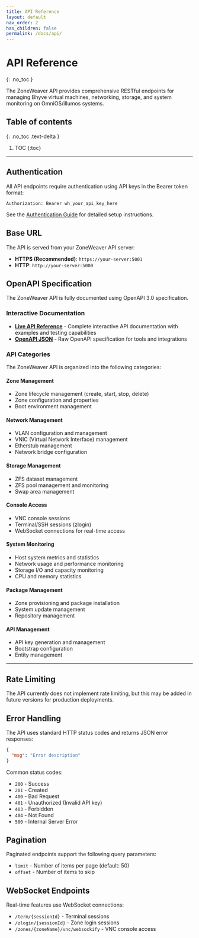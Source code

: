 ```yaml
---
title: API Reference
layout: default
nav_order: 2
has_children: false
permalink: /docs/api/
---
```


# API Reference
{: .no_toc }

The ZoneWeaver API provides comprehensive RESTful endpoints for managing Bhyve virtual machines, networking, storage, and system monitoring on OmniOS/illumos systems.

## Table of contents
{: .no_toc .text-delta }

1. TOC
{:toc}

---

## Authentication

All API endpoints require authentication using API keys in the Bearer token format:

```http
Authorization: Bearer wh_your_api_key_here
```

See the [Authentication Guide](../guides/authentication/) for detailed setup instructions.

## Base URL

The API is served from your ZoneWeaver API server:

- **HTTPS (Recommended)**: `https://your-server:5001`
- **HTTP**: `http://your-server:5000`

## OpenAPI Specification

The ZoneWeaver API is fully documented using OpenAPI 3.0 specification.

### Interactive Documentation

- **[Live API Reference](swagger-ui.html)** - Complete interactive API documentation with examples and testing capabilities
- **[OpenAPI JSON](openapi.json)** - Raw OpenAPI specification for tools and integrations

### API Categories

The ZoneWeaver API is organized into the following categories:

#### Zone Management
- Zone lifecycle management (create, start, stop, delete)
- Zone configuration and properties
- Boot environment management

#### Network Management  
- VLAN configuration and management
- VNIC (Virtual Network Interface) management
- Etherstub management
- Network bridge configuration

#### Storage Management
- ZFS dataset management
- ZFS pool management and monitoring
- Swap area management

#### Console Access
- VNC console sessions
- Terminal/SSH sessions (zlogin)
- WebSocket connections for real-time access

#### System Monitoring
- Host system metrics and statistics
- Network usage and performance monitoring
- Storage I/O and capacity monitoring
- CPU and memory statistics

#### Package Management
- Zone provisioning and package installation
- System update management
- Repository management

#### API Management
- API key generation and management
- Bootstrap configuration
- Entity management

---

## Rate Limiting

The API currently does not implement rate limiting, but this may be added in future versions for production deployments.

## Error Handling

The API uses standard HTTP status codes and returns JSON error responses:

```json
{
  "msg": "Error description"
}
```

Common status codes:
- `200` - Success
- `201` - Created
- `400` - Bad Request
- `401` - Unauthorized (Invalid API key)
- `403` - Forbidden
- `404` - Not Found
- `500` - Internal Server Error

## Pagination

Paginated endpoints support the following query parameters:
- `limit` - Number of items per page (default: 50)
- `offset` - Number of items to skip

## WebSocket Endpoints

Real-time features use WebSocket connections:
- `/term/{sessionId}` - Terminal sessions
- `/zlogin/{sessionId}` - Zone login sessions
- `/zones/{zoneName}/vnc/websockify` - VNC console access
